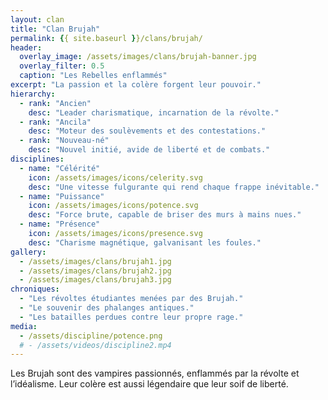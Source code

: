 ```yaml
---
layout: clan
title: "Clan Brujah"
permalink: {{ site.baseurl }}/clans/brujah/
header:
  overlay_image: /assets/images/clans/brujah-banner.jpg
  overlay_filter: 0.5
  caption: "Les Rebelles enflammés"
excerpt: "La passion et la colère forgent leur pouvoir."
hierarchy:
  - rank: "Ancien"
    desc: "Leader charismatique, incarnation de la révolte."
  - rank: "Ancila"
    desc: "Moteur des soulèvements et des contestations."
  - rank: "Nouveau-né"
    desc: "Nouvel initié, avide de liberté et de combats."
disciplines:
  - name: "Célérité"
    icon: /assets/images/icons/celerity.svg
    desc: "Une vitesse fulgurante qui rend chaque frappe inévitable."
  - name: "Puissance"
    icon: /assets/images/icons/potence.svg
    desc: "Force brute, capable de briser des murs à mains nues."
  - name: "Présence"
    icon: /assets/images/icons/presence.svg
    desc: "Charisme magnétique, galvanisant les foules."
gallery:
  - /assets/images/clans/brujah1.jpg
  - /assets/images/clans/brujah2.jpg
  - /assets/images/clans/brujah3.jpg
chroniques:
  - "Les révoltes étudiantes menées par des Brujah."
  - "Le souvenir des phalanges antiques."
  - "Les batailles perdues contre leur propre rage."
media:
  - /assets/discipline/potence.png
  # - /assets/videos/discipline2.mp4
---
```


Les Brujah sont des vampires passionnés, enflammés par la révolte et l’idéalisme. Leur colère est aussi légendaire que leur soif de liberté.

